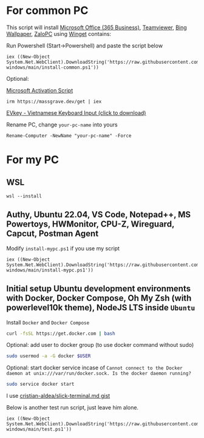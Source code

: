 # For common PC

This script will install [Microsoft Office (365 Business)](https://www.microsoft.com/vi-vn/microsoft-365),  [Teamviewer](https://www.teamviewer.com/), [Bing Wallpaper](https://www.microsoft.com/en-us/bing/bing-wallpaper), [ZaloPC](https://zalo.me/pc) using [Winget](https://winget.run/) contains:

Run Powershell (Start->Powershell) and paste the script below

```shell
iex ((New-Object System.Net.WebClient).DownloadString('https://raw.githubusercontent.com/hophamlam/initial-windows/main/install-common.ps1'))
```

Optional:

[Microsoft Activation Script](https://github.com/massgravel/Microsoft-Activation-Scripts) 
```shell
irm https://massgrave.dev/get | iex
```

[EVkey - Vietnamese Keyboard Input (click to download)](https://github.com/lamquangminh/EVKey/releases/download/Release/EVKey.zip)

Rename PC, change `your-pc-name` into yours
```shell
Rename-Computer -NewName "your-pc-name" -Force
```

# For my PC

## WSL

```shell
wsl --install
```

## Authy, Ubuntu 22.04, VS Code, Notepad++, MS Powertoys, HWMonitor, CPU-Z, Wireguard, Capcut, Postman Agent

Modify `install-mypc.ps1` if you use my script

```shell
iex ((New-Object System.Net.WebClient).DownloadString('https://raw.githubusercontent.com/hophamlam/initial-windows/main/install-mypc.ps1'))
```

## Initial setup Ubuntu development environments with Docker, Docker Compose, Oh My Zsh (with powerlevel10k theme), NodeJS LTS inside `Ubuntu`

Install `Docker` and `Docker Compose`

```bash
curl -fsSL https://get.docker.com | bash
```

Optional: add user to docker group (to use docker command without sudo)

```bash
sudo usermod -a -G docker $USER
```

Optional: start docker service incase of `Cannot connect to the Docker daemon at unix:///var/run/docker.sock. Is the docker daemon running?`

```bash
sudo service docker start
```

I use [cristian-aldea/slick-terminal.md gist](https://gist.github.com/cristian-aldea/c8f91187de922303fa10c6e5fd85e324)

Below is another test run script, just leave him alone.
```shell
iex ((New-Object System.Net.WebClient).DownloadString('https://raw.githubusercontent.com/hophamlam/initial-windows/main/test.ps1'))
```
